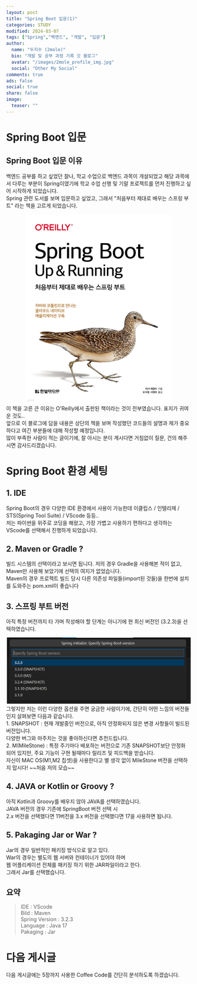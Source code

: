 ```yaml
---
layout: post
title: "Spring Boot 입문(1)"
categories: STUDY
modified: 2024-03-07
tags: ["Spring","백엔드", "개발", "입문"]
author:
  name: "두지수 (2mole)"
  bio: "개발 및 공부 과정 기록 깃 블로그"
  avatar: "/images/2mole_profile_img.jpg"
  social: "Other My Social"
comments: true
ads: false
social: true
share: false
image:
  teaser: ""
---
```


# Spring Boot 입문

## Spring Boot 입문 이유
백엔드 공부를 하고 싶었던 찰나, 학교 수업으로 백엔드 과목이 개설되었고 해당 과목에서 다루는 부분이 Spring이였기에 학교 수업 선행 및 기말 프로젝트를 먼저 진행하고 싶어 시작하게 되었습니다.<br>
Spring 관련 도서를 보며 입문하고 싶었고, 그래서 "처음부터 제대로 배우는 스프링 부트" 라는 책을 고르게 되었습니다.<br>
<div align="center">
    <img src="/images/SpringBoot_1/SpringBoot_book.png" width="400px"/>
</div>
이 책을 고른 큰 이유는 O'Reilly에서 출판된 책이라는 것이 전부였습니다. 표지가 귀여운 것도..<br>
앞으로 이 블로그에 담을 내용은 상단의 책을 보며 작성했던 코드들의 설명과 제가 중요하다고 여긴 부분들에 대해 작성할 예정입니다.<br>
많이 부족한 사람이 적는 글이기에, 잘 아시는 분이 계시다면 거침없이 질문, 건의 해주시면 감사드리겠습니다.<br>

# Spring Boot 환경 세팅
## 1. IDE
Spring Boot의 경우 다양한 IDE 환경에서 사용이 가능한데 이클립스 / 인텔리제 / STS(Spring Tool Suite) / VScode 등등..<br>
저는 파이썬을 위주로 코딩을 해왔고, 가장 가볍고 사용하기 편하다고 생각하는 VScode를 선택해서 진행하게 되었습니다.<br>

## 2. Maven or Gradle ?
빌드 시스템의 선택이라고 보시면 됩니다. 저의 경우 Gradle을 사용해본 적이 없고, Maven만 사용해 보았기에 선택의 여지가 없었습니다. <br>
Maven의 경우 프로젝트 빌드 당시 다른 의존성 파일들(import된 것들)을 한번에 설치를 도와주는 pom.xml이 좋습니다 <br>

## 3. 스프링 부트 버전
아직 특정 버전까지 타 가며 작성해야 할 단계는 아니기에 현 최신 버전인 (3.2.3)을 선택하였습니다.<br>
<div align="center">
    <img src="/images/SpringBoot_1/SpringBoot_version.png" width="500px"/>
</div>
그렇지만 저는 이런 다양한 옵션을 주면 궁금한 사람이기에, 간단히 어떤 느낌의 버전들인지 살펴보면 다음과 같습니다.<br>
1. SNAPSHOT
: 현재 개발중인 버전으로, 아직 안정화되지 않은 변경 사항들이 빌드된 버전입니다.<br>
다양한 버그와 마주치는 것을 좋아하신다면 추천드립니다.<br>
2. M(MileStone)
: 특정 주기마다 배포하는 버전으로 기존 SNAPSHOT보단 안정화 되어 있지만, 주요 기능이 구현 될때마다 릴리즈 및 피드백을 받습니다.<br>
자신이 MAC OS(M1,M2 칩셋)을 사용한다고 별 생각 없이 MileStone 버전을 선택하지 맙시다! ~~처음 저의 모습~~<br>

## 4. JAVA or Kotlin or Groovy ?
아직 Kotlin과 Groovy를 배우지 않아 JAVA를 선택하였습니다.<br>
JAVA 버전의 경우 기존에 SpringBoot 버전 선택 시<br> 2.x 버전을 선택했다면 11버전을 3.x 버전을 선택했다면 17을 사용하면 됩니다.<br>
## 5. Pakaging Jar or War ?
Jar의 경우 일반적인 패키징 방식으로 알고 있다.<br>
War의 경우는 별도의 웹 서버와 컨테이너가 있어야 하며 <br>웹 어플리케이션 전체를 패키징 하기 위한 JAR파일이라고 한다.<br>
그래서 Jar를 선택했습니다.<br>

## 요약
> IDE             : VScode <br>
> Bild            : Maven <br>
> Spring Version  : 3.2.3 <br>
> Language        : Java 17 <br>
> Pakaging        : Jar <br>

# 다음 게시글
다음 게시글에는 5장까지 사용한 Coffee Code를 간단히 분석하도록 하겠습니다.